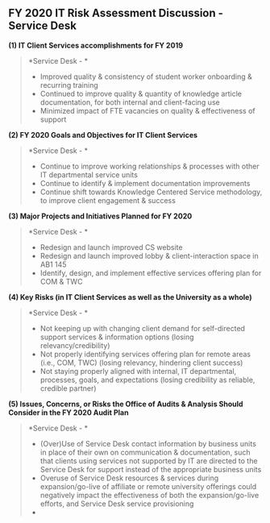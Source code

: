 <!--
	Title: FY20 IT Risk Assessment - Service Desk	
	Author: Glen Piper
	Date: 06.11.2019

	(Draft of the Service Desk portions of the  
	assessment document prepared by Client Services)
-->

## FY 2020 IT Risk Assessment Discussion - Service Desk  

**(1) IT Client Services accomplishments for FY 2019**
>  *Service Desk - *
> - Improved quality & consistency of student worker onboarding & recurring training
> - Continued to improve quality & quantity of knowledge article documentation, for both internal and client-facing use
> - Minimized impact of FTE vacancies on quality & effectiveness of support

**(2) FY 2020 Goals and Objectives for IT Client Services**
>  *Service Desk - *
> - Continue to improve working relationships & processes with other IT departmental service units
> - Continue to identify & implement documentation improvements
> - Continue shift towards Knowledge Centered Service methodology, to improve client engagement & success

**(3) Major Projects and Initiatives Planned for FY 2020**
>  *Service Desk - *
> - Redesign and launch improved CS website
> - Redesign and launch improved lobby & client-interaction space in AB1 145
> - Identify, design, and implement effective services offering plan for COM & TWC

**(4) Key Risks (in IT Client Services as well as the University as a whole)**
>  *Service Desk - *
> - Not keeping up with changing client demand for self-directed support services & information options (losing relevancy/credibility)
> - Not properly identifying services offering plan for remote areas (i.e., COM, TWC) (losing relevancy, hindering client success)
> - Not staying properly aligned with internal, IT departmental, processes, goals, and expectations (losing credibility as reliable, credible partner)

**(5) Issues, Concerns, or Risks the Office of Audits & Analysis Should Consider in the FY 2020 Audit Plan**
>  *Service Desk - *
> - (Over)Use of Service Desk contact information by business units in place of their own on communication & documentation, such that clients using services not supported by IT are directed to the Service Desk for support instead of the appropriate business units
> - Overuse of Service Desk resources & services during expansion/go-live of affiliate or remote university offerings could negatively impact the effectiveness of both the expansion/go-live efforts, and Service Desk service provisioning
> -  
